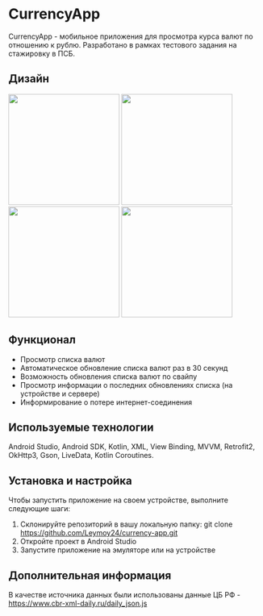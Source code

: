 # CurrencyApp
CurrencyApp - мобильное приложения для просмотра курса валют по отношению к рублю. Разработано в рамках тестового задания на стажировку в ПСБ.
## Дизайн
<img src="https://github.com/Leymoy24/currency-app/assets/91724230/455f0863-71b0-4bf2-8af4-6b6eead52ea4" width="220">
<img src="https://github.com/Leymoy24/currency-app/assets/91724230/279e95b2-008d-49a5-acad-3c60e018421c" width="220">
<img src="https://github.com/Leymoy24/currency-app/assets/91724230/4c3e0524-833c-4ce1-bfc0-3253a5196846" width="220">
<img src="https://github.com/Leymoy24/currency-app/assets/91724230/8db1ab8e-366c-4188-a802-b69fbde6697b" width="220">

## Функционал
- Просмотр списка валют
- Автоматическое обновление списка валют раз в 30 секунд
- Возможность обновления списка валют по свайпу
- Просмотр информации о последних обновлениях списка (на устройстве и сервере)
- Информирование о потере интернет-соединения
## Используемые технологии
Android Studio, Android SDK, Kotlin, XML, View Binding, MVVM, Retrofit2, OkHttp3, Gson, LiveData, Kotlin Coroutines.
## Установка и настройка
Чтобы запустить приложение на своем устройстве, выполните следующие шаги:
1. Склонируйте репозиторий в вашу локальную папку: git clone https://github.com/Leymoy24/currency-app.git
2. Откройте проект в Android Studio
3. Запустите приложение на эмуляторе или на устройстве
## Дополнительная информация
В качестве источника данных были использованы данные ЦБ РФ - https://www.cbr-xml-daily.ru/daily_json.js
